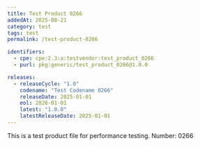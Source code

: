 ```yaml
---
title: Test Product 0266
addedAt: 2025-08-21
category: test
tags: test
permalink: /test-product-0266

identifiers:
  - cpe: cpe:2.3:a:testvendor:test_product_0266
  - purl: pkg:generic/test_product_0266@1.0.0

releases:
  - releaseCycle: "1.0"
    codename: "Test Codename 0266"
    releaseDate: 2025-01-01
    eol: 2026-01-01
    latest: "1.0.0"
    latestReleaseDate: 2025-01-01
---
```


This is a test product file for performance testing. Number: 0266
